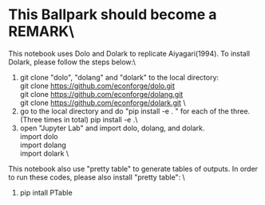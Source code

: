 # This Ballpark should become a REMARK\

This notebook uses Dolo and Dolark to replicate Aiyagari(1994). To install Dolark, please follow the steps below:\
1. git clone "dolo", "dolang" and "dolark" to the local directory:\
   git clone https://github.com/econforge/dolo.git  \
   git clone https://github.com/econforge/dolang.git   \
   git clone https://github.com/econforge/dolark.git  \
2. go to the local directory and do "pip install -e . " for each of the three. (Three times in total)
   pip install -e .\
3. open "Jupyter Lab" and import dolo, dolang, and dolark. \
   import dolo \
   import dolang \
   import dolark \
   
This notebook also use "pretty table" to generate tables of outputs. In order to run these codes, please also install "pretty table": \
1. pip intall PTable